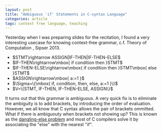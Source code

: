 ```yaml
---
layout: post
title: "Ambiguous 'if' Statements in C-syntax Language"
categories: article
tags: context free language, teaching
---
```


Yesterday when I was preparing slides for the recitation, I found a very
interesting usecase for knowing context-free grammar, c.f. Theory of Computation
, Sipser 2013.

- <div>$STMT\rightarrow ASSIGN|IF-THEN|IF-THEN-ELSE$</div>
- <div>$IF-THEN\rightarrow\mbox{ if condition then }STMT$</div>
- <div>$IF-THEN-ELSE\rightarrow\mbox{ if condition then }STMT\mbox{ else }STMT$</div>
- <div>$ASSIGN\rightarrow\mbox{ a:=1 }$</div>
- <div>$\Sigma=\{\mbox{ if, condition, then, else, a:=1 }\}$</div>
- <div>$V=\{STMT, IF-THEN, IF-THEN-ELSE, ASSIGN\}$</div>

It turns out that this grammar is ambiguous. A very quick fix is to eliminate
the ambiguity is to add brackets, by introducing the order of evaluation.
However, we all know that C syntax allows the pair of brackets ommitted. What
if there is ambiguouty when brackets not showing up? This is known as the
[dangling-else problem](http://en.wikipedia.org/wiki/Dangling_else) and most of
C compilers solve it by associating the "else" with the nearest "if".
